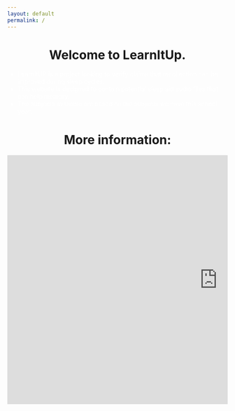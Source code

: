 ```yaml
---
layout: default
permalink: /
---
```

<style>
  h1 {
    text-align: center;
    font-size: 200%;
  }
  ul {
    color: #ffffff;
  }
  iframe {
    align: center;
  }
</style>
<div class="home">

  <b><h1 class="page-heading">Welcome to LearnItUp.</h1></b>
  <ul>
  <li>LearnItUP is a project looking to verify claims that recollection can be improved during sleep cycles.</li>
  <li>This website is designed to contain potential sleep aid audio files that can help memory.</li>
  <li>The subjects avaliable are based on the subjects we have this school year.</li>
</ul>
<b><h1 class="page-heading">More information:</h1></b>
<!-- Google Slideshow -->
<div style="margin: 0px auto; overflow: hidden; text-align: center;"><iframe src="https://docs.google.com/presentation/d/e/2PACX-1vRJL0vrB3Id5Dk6c4irvJMo-jGK4ufCPKgZhq4nnAS4DRlh9oLppdvSduVe7ap42AHTJPTXvFE18mp4/embed?start=false&loop=true&delayms=30000" frameborder="0" width="960" height="569" allowfullscreen="true" mozallowfullscreen="true" webkitallowfullscreen="true"></iframe></div>
